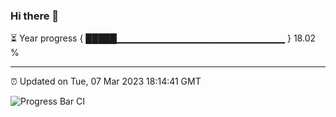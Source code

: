 ### Hi there 👋

⏳ Year progress { █████▁▁▁▁▁▁▁▁▁▁▁▁▁▁▁▁▁▁▁▁▁▁▁▁▁ } 18.02 %

---

⏰ Updated on Tue, 07 Mar 2023 18:14:41 GMT

![Progress Bar CI](https://github.com/liununu/liununu/workflows/Progress%20Bar%20CI/badge.svg)
